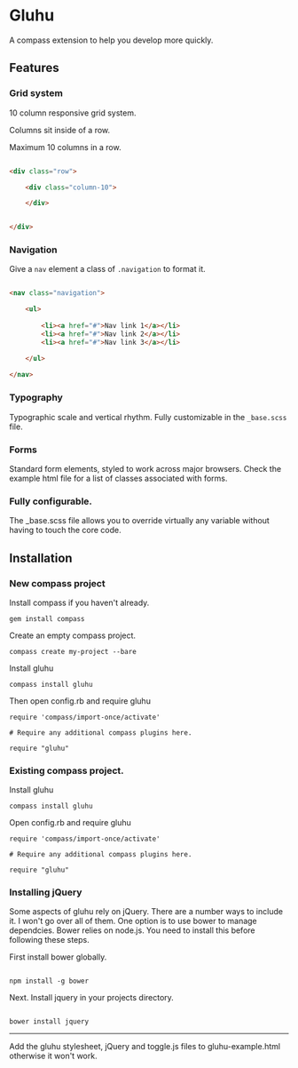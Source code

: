 Gluhu
=====

A compass extension to help you develop more quickly. 

Features 
--------

### Grid system 

10 column responsive grid system. 

Columns sit inside of a row.

Maximum 10 columns in a row. 

``` HTML 

<div class="row">

	<div class="column-10">

	</div>


</div>

``` 

### Navigation 

Give a `nav` element a class of `.navigation` to format it. 

``` HTML

<nav class="navigation">

	<ul>
		
		<li><a href="#">Nav link 1</a></li>
		<li><a href="#">Nav link 2</a></li>
		<li><a href="#">Nav link 3</a></li>

	</ul>
		
</nav>

``` 
### Typography 

Typographic scale and vertical rhythm. Fully customizable in the `_base.scss` file.

### Forms 

Standard form elements, styled to work across major browsers. Check the example html file for a list of classes associated with forms.

### Fully configurable. 

The _base.scss file allows you to override virtually any variable without having to touch the core code.

Installation 
------------

### New compass project

Install compass if you haven't already. 

```
gem install compass

```
Create an empty compass project. 

``` 
compass create my-project --bare

```
Install gluhu

``` 
compass install gluhu 

``` 
Then open config.rb and require gluhu

```
require 'compass/import-once/activate'

# Require any additional compass plugins here.

require "gluhu"

```

### Existing compass project. 

Install gluhu 

``` 
compass install gluhu

```

Open config.rb and require gluhu

```
require 'compass/import-once/activate'

# Require any additional compass plugins here.

require "gluhu"

```

### Installing jQuery

Some aspects of gluhu rely on jQuery. There are a number ways to include it. I won't go over all of them. 
One option is to use bower to manage dependcies. Bower relies on node.js. You need to install this before following these 
steps. 

First install bower globally. 

``` 

npm install -g bower

``` 

Next. Install jquery in your projects directory.

``` 

bower install jquery

```

<hr>

Add the gluhu stylesheet, jQuery and toggle.js files to gluhu-example.html otherwise it won't work. 